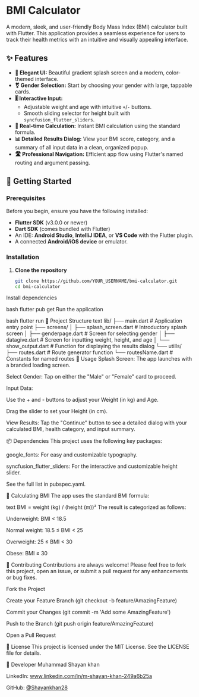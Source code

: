 # BMI Calculator 

A modern, sleek, and user-friendly Body Mass Index (BMI) calculator built with Flutter. This application provides a seamless experience for users to track their health metrics with an intuitive and visually appealing interface.

## ✨ Features

- **🎨 Elegant UI:** Beautiful gradient splash screen and a modern, color-themed interface.
- **⚧️ Gender Selection:** Start by choosing your gender with large, tappable cards.
- **🎚️ Interactive Input:**
  - Adjustable weight and age with intuitive `+`/`-` buttons.
  - Smooth sliding selector for height built with `syncfusion_flutter_sliders`.
- **🧮 Real-time Calculation:** Instant BMI calculation using the standard formula.
- **📊 Detailed Results Dialog:** View your BMI score, category, and a summary of all input data in a clean, organized popup.
- **🛣️ Professional Navigation:** Efficient app flow using Flutter's named routing and argument passing.

## 🚀 Getting Started

### Prerequisites

Before you begin, ensure you have the following installed:
- **Flutter SDK** (v3.0.0 or newer)
- **Dart SDK** (comes bundled with Flutter)
- An IDE: **Android Studio**, **IntelliJ IDEA**, or **VS Code** with the Flutter plugin.
- A connected **Android/iOS device** or emulator.

### Installation

1. **Clone the repository**
   ```bash
   git clone https://github.com/YOUR_USERNAME/bmi-calculator.git
   cd bmi-calculator
Install dependencies

bash
flutter pub get
Run the application

bash
flutter run
📁 Project Structure
text
lib/
├── main.dart                 # Application entry point
├── screens/
│   ├── splash_screen.dart   # Introductory splash screen
│   ├── genderpage.dart      # Screen for selecting gender
│   ├── datagive.dart        # Screen for inputting weight, height, and age
│   └── show_output.dart     # Function for displaying the results dialog
└── utills/
    ├── routes.dart          # Route generator function
    └── routesName.dart      # Constants for named routes
🔧 Usage
Splash Screen: The app launches with a branded loading screen.

Select Gender: Tap on either the "Male" or "Female" card to proceed.

Input Data:

Use the + and - buttons to adjust your Weight (in kg) and Age.

Drag the slider to set your Height (in cm).

View Results: Tap the "Continue" button to see a detailed dialog with your calculated BMI, health category, and input summary.

📦 Dependencies
This project uses the following key packages:

google_fonts: For easy and customizable typography.

syncfusion_flutter_sliders: For the interactive and customizable height slider.

See the full list in pubspec.yaml.

🧪 Calculating BMI
The app uses the standard BMI formula:

text
BMI = weight (kg) / (height (m))²
The result is categorized as follows:

Underweight: BMI < 18.5

Normal weight: 18.5 ≤ BMI < 25

Overweight: 25 ≤ BMI < 30

Obese: BMI ≥ 30

🤝 Contributing
Contributions are always welcome! Please feel free to fork this project, open an issue, or submit a pull request for any enhancements or bug fixes.

Fork the Project

Create your Feature Branch (git checkout -b feature/AmazingFeature)

Commit your Changes (git commit -m 'Add some AmazingFeature')

Push to the Branch (git push origin feature/AmazingFeature)

Open a Pull Request

📄 License
This project is licensed under the MIT License. See the LICENSE file for details.

👤 Developer
Muhammad Shayan khan


LinkedIn: www.linkedin.com/in/m-shayan-khan-249a6b25a

GitHub: [@Shayankhan28](https://github.com/Shayankhan28)

